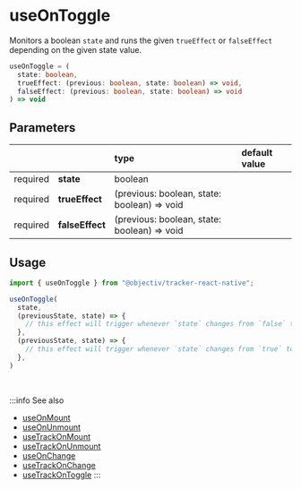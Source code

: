 # useOnToggle

Monitors a boolean `state` and runs the given `trueEffect` or `falseEffect` depending on the given state value.

```ts
useOnToggle = (
  state: boolean,
  trueEffect: (previous: boolean, state: boolean) => void,
  falseEffect: (previous: boolean, state: boolean) => void
) => void
```

## Parameters
|          |                 | type                                        | default value |
|:--------:|:----------------|:--------------------------------------------|:--------------|
| required | **state**       | boolean                                     |               |
| required | **trueEffect**  | (previous: boolean, state: boolean) => void |               |
| required | **falseEffect** | (previous: boolean, state: boolean) => void |               |

## Usage
```ts
import { useOnToggle } from "@objectiv/tracker-react-native";
```

```ts
useOnToggle(
  state, 
  (previousState, state) => {
    // this effect will trigger whenever `state` changes from `false` to `true`
  },
  (previousState, state) => {
    // this effect will trigger whenever `state` changes from `true` to `false`
  },
)
```

<br />

:::info See also
- [useOnMount](/tracking/react-native/api-reference/hooks/useOnMount.md)
- [useOnUnmount](/tracking/react-native/api-reference/hooks/useOnUnmount.md)
- [useTrackOnMount](/tracking/react-native/api-reference/hooks/useTrackOnMount.md)
- [useTrackOnUnmount](/tracking/react-native/api-reference/hooks/useTrackOnUnmount.md)
- [useOnChange](/tracking/react-native/api-reference/hooks/useOnChange.md)
- [useTrackOnChange](/tracking/react-native/api-reference/hooks/useTrackOnChange.md)
- [useTrackOnToggle](/tracking/react-native/api-reference/hooks/useTrackOnToggle.md)
:::
